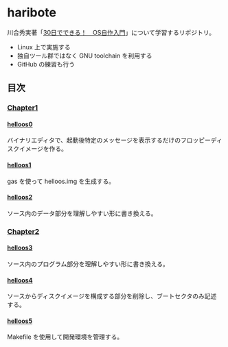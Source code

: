 # haribote

川合秀実著「[30日でできる！　OS自作入門](https://book.mynavi.jp/ec/products/detail/id=22078)」について学習するリポジトリ。

- Linux 上で実施する
- 独自ツール群ではなく GNU toolchain を利用する
- GitHub の練習も行う

## 目次

### [Chapter1](/doc/chapter1.md)

#### [helloos0](/doc/helloos0.md)

バイナリエディタで、起動後特定のメッセージを表示するだけのフロッピーディ
スクイメージを作る。

#### [helloos1](/doc/helloos1.md)

gas を使って helloos.img を生成する。

#### [helloos2](/doc/helloos2.md)

ソース内のデータ部分を理解しやすい形に書き換える。

### [Chapter2](/doc/chapter2.md)

#### [helloos3](/doc/helloos3.md)

ソース内のプログラム部分を理解しやすい形に書き換える。

#### [helloos4](/doc/helloos4.md)

ソースからディスクイメージを構成する部分を削除し、ブートセクタのみ記述
する。

#### [helloos5](/doc/helloos5.md)

Makefile を使用して開発環境を管理する。

